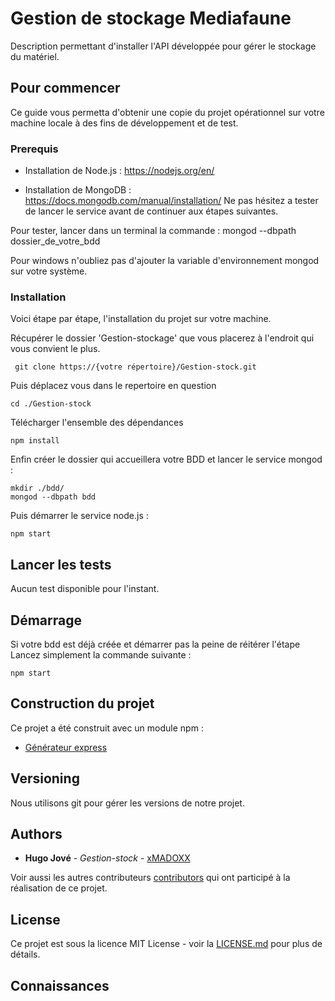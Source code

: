 # Gestion de stockage Mediafaune

Description permettant d'installer l'API développée pour gérer le stockage du matériel.

## Pour commencer

Ce guide vous permetta d'obtenir une copie du projet opérationnel sur votre machine locale à des fins de développement et de test.

### Prerequis

- Installation de Node.js : https://nodejs.org/en/

- Installation de MongoDB : https://docs.mongodb.com/manual/installation/
Ne pas hésitez a tester de lancer le service avant de continuer aux étapes suivantes.

Pour tester, lancer dans un terminal la commande : mongod --dbpath dossier_de_votre_bdd

Pour windows n'oubliez pas d'ajouter la variable d'environnement mongod sur votre système.

### Installation

Voici étape par étape, l'installation du projet sur votre machine.

Récupérer le dossier 'Gestion-stockage' que vous placerez à l'endroit qui vous convient le plus.

```
 git clone https://{votre répertoire}/Gestion-stock.git
```

Puis déplacez vous dans le repertoire en question

```
cd ./Gestion-stock
```

Télécharger l'ensemble des dépendances

```
npm install
```

Enfin créer le dossier qui accueillera votre BDD et lancer le service mongod : 

```
mkdir ./bdd/
mongod --dbpath bdd
```

Puis démarrer le service node.js : 

```
npm start
```

## Lancer les tests

Aucun test disponible pour l'instant.

## Démarrage

Si votre bdd est déjà créée et démarrer pas la peine de réitérer l'étape
Lancez simplement la commande suivante : 

```
npm start
```

## Construction du projet

Ce projet a été construit avec un module npm : 
* [Générateur express](https://www.npmjs.com/package/express-generator)

## Versioning

Nous utilisons git pour gérer les versions de notre projet.

## Authors

* **Hugo Jové** - *Gestion-stock* - [xMADOXX](https://github.com/xMADOXX)

Voir aussi les autres contributeurs [contributors](https://github.com/xMADOXX/Gestion-stock/contributors) qui ont participé à la réalisation de ce projet.

## License

Ce projet est sous la licence MIT License - voir la [LICENSE.md](LICENSE.md) pour plus de détails.

## Connaissances


